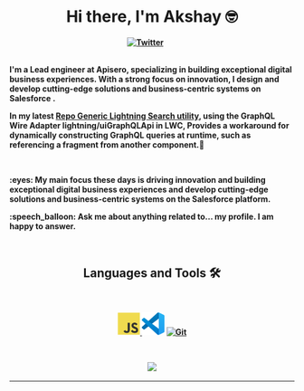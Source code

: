 <p>
  <h1 align="center"><b>Hi there, I'm Akshay 🤓 </h1>
</p>
<p align="center">
<a href="https://www.linkedin.com/in/akshay-gawade/"><img src="https://img.shields.io/badge/LinkedIn-0077B5?style=for-the-badge&logo=linkedin&logoColor=white" alt="Twitter" /></a>&nbsp;
<a href="https://akshayweb.me/“><img src="https://img.shields.io/badge/-PORTFOLIO-%23ff69b4&?style=for-the-badge&?color=ff69b4" alt="Portfolio" /></a>&nbsp;
<a href="https://twitter.com/aksh”_gawade><img src="https://img.shields.io/badge/Twitter-1DA1F2?style=for-the-badge&logo=twitter&logoColor=white" alt="Twitter" /></a>&nbsp;
 <a href="mailto:admin@akshayweb.me”><img src="https://img.shields.io/badge/Gmail-D14836?style=for-the-badge&logo=gmail&logoColor=white"></a>&nbsp;
<br />
<br />
</p>
<p>I'm a Lead engineer at Apisero, specializing in building exceptional digital business experiences. With a strong focus on innovation, I design and develop cutting-edge solutions and business-centric systems on Salesforce .</p>
  <p>In my latest <a href="https://github.com/akshaygawade/Lightning-Search">Repo Generic Lightning Search utility</a>,  using the GraphQL Wire Adapter lightning/uiGraphQLApi in LWC, Provides a workaround for dynamically constructing GraphQL queries at runtime, such as referencing a fragment from another component.🥳</p>
<br />
<p>:eyes: My main focus these days is driving innovation and building exceptional digital business experiences and develop cutting-edge solutions and business-centric systems on the Salesforce platform.</p>
<p>:speech_balloon: Ask me about anything related to... my profile. I am happy to answer.</p>

<br />

<p>
<h2 align="center"> Languages and Tools 🛠</h2>
</p>
<br />
<p align="center">
<a href="https://developer.mozilla.org/en-US/docs/Web/JavaScript" target="_blank"> <img src="https://raw.githubusercontent.com/devicons/devicon/master/icons/javascript/javascript-original.svg" alt="javascript" width="40" height="40"/> </a>
<a href="https://code.visualstudio.com/" target="_blank"><img alt="Visual Studio Code" width="40px" src="https://raw.githubusercontent.com/github/explore/80688e429a7d4ef2fca1e82350fe8e3517d3494d/topics/visual-studio-code/visual-studio-code.png" /></a>
  <a href="https://git-scm.com/" target="_blank"> <img alt="Git" width="40px" src="https://raw.githubusercontent.com/jmnote/z-icons/master/svg/git.svg" />
  </a>
</p>
<br />
<p align="center">
<img src="https://github-readme-stats.vercel.app/api?username=aitdahmane&theme=radical&show_icons=true" width="410"/>
</p>

---

